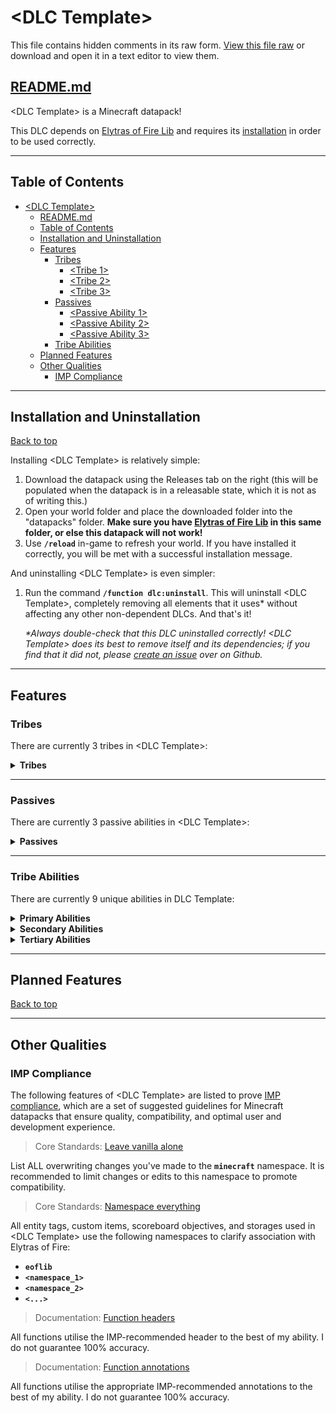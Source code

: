 # \<DLC Template>

This file contains hidden comments in its raw form. [View this file raw](https://raw.githubusercontent.com/iHeronGH/Elytras-of-Fire/main/readme.md) or download and open it in a text editor to view them.

## [README.md](#readmemd)

[//]: # (This is where you can describe your datapack. Explain that it depends on the Elytras of Fire library in order to work, along with a small summary on the datapack.)

\<DLC Template> is a Minecraft datapack!

This DLC depends on [Elytras of Fire Lib](https://github.com/iHeronGH/Elytras-of-Fire-Lib) and requires its [installation](#installation-and-uninstallation) in order to be used correctly.

---

## Table of Contents

- [\<DLC Template\>](#dlc-template)
  - [README.md](#readmemd)
  - [Table of Contents](#table-of-contents)
  - [Installation and Uninstallation](#installation-and-uninstallation)
  - [Features](#features)
    - [Tribes](#tribes)
      - [\<Tribe 1\>](#tribe-1)
      - [\<Tribe 2\>](#tribe-2)
      - [\<Tribe 3\>](#tribe-3)
    - [Passives](#passives)
      - [\<Passive Ability 1\>](#passive-ability-1)
      - [\<Passive Ability 2\>](#passive-ability-2)
      - [\<Passive Ability 3\>](#passive-ability-3)
    - [Tribe Abilities](#tribe-abilities)
  - [Planned Features](#planned-features)
  - [Other Qualities](#other-qualities)
    - [IMP Compliance](#imp-compliance)

---

## Installation and Uninstallation

[Back to top](#)

[//]: # (Under the Installation section, explain how to best or most easily download and install your datapack. Typically this will be by downloading the repository as a .zip, or can be via the Releases tab on the right of the main repository page.)

Installing \<DLC Template> is relatively simple:

1. Download the datapack using the Releases tab on the right (this will be populated when the datapack is in a releasable state, which it is not as of writing this.)
2. Open your world folder and place the downloaded folder into the "datapacks" folder. **Make sure you have [Elytras of Fire Lib](https://github.com/iHeronGH/Elytras-of-Fire-Lib) in this same folder, or else this datapack will not work!**
3. Use **`/reload`** in-game to refresh your world. If you have installed it correctly, you will be met with a successful installation message.

[//]: # (DEVELOPERS!!! This is very important! ALWAYS, ALWAYS, ALWAYS ensure that your DLC uninstalls COMPLETELY AND ENTIRELY. Leaving remnants of your datapack is 1. unprofessional, 2. messy, and 3. confusing for everyone involved. It makes updating your datapack for you and your users extremely hasslesome as it's nigh unpredictable to recognise and clean after an update is pushed, so ALWAYS ENSURE YOUR UNINSTALL METHODS FUNCTIONS CORRECTLY!)

And uninstalling \<DLC Template> is even simpler:

1. Run the command **`/function dlc:uninstall`**. This will uninstall \<DLC Template>, completely removing all elements that it uses\* without affecting any other non-dependent DLCs. And that's it!

    *\*Always double-check that this DLC uninstalled correctly! \<DLC Template> does its best to remove itself and its dependencies; if you find that it did not, please [create an issue](https://github.com/<username>/<repository>/issues) over on Github.*

---

## Features

[//]: # (The Features page will describe the... well, different features in your datapack. By default the included feature sub-headings are Tribes and Abilities, but others can be included or left out as you see fit.)

### Tribes

[//]: # (Here you will detail the tribes that are included in your datapack. It is recommended to list their passive AND active attributes, but any other information you feel can be included is excellent as well.)

There are currently 3 tribes in \<DLC Template>:

<details>

**<summary>Tribes</summary>**

#### <Tribe 1>

Passive Abilities: [<Passive Ability 1>](#passive-ability-1)<br>
Primary Ability: [<Primary Ability 1>](#tribe-abilities)<br>
Secondary Ability: [<Secondary Ability 1>](#tribe-abilities)<br>
Tertiary Ability: [<Tertiary Ability 1>](#tribe-abilities)

Innate Attributes:

- Effect 1
- Effect 2
- Effect 3

#### <Tribe 2>

Passive Abilities: [<Passive Ability 2>](#passive-ability-2)<br>
Primary Ability: [<Primary Ability 2>](#tribe-abilities)<br>
Secondary Ability: [<Secondary Ability 2>](#tribe-abilities)<br>
Tertiary Ability: [<Tertiary Ability 2>](#tribe-abilities)

Innate Attributes:

- Effect 1
- Effect 2
- Effect 3

#### <Tribe 3>

Passive Abilities: [<Passive Ability 3>](#passive-ability-3)<br>
Primary Ability: [<Primary Ability 3>](#tribe-abilities)<br>
Secondary Ability: [<Secondary Ability 3>](#tribe-abilities)<br>
Tertiary Ability: [<Tertiary Ability 3>](#tribe-abilities)

Innate Attributes:

- Effect 1
- Effect 2
- Effect 3

</details>

---

### Passives

There are currently 3 passive abilities in \<DLC Template>:

<details>

**<summary> Passives </summary>**

[Back to top](#)

#### <Passive Ability 1>

<Passive Ability 1> is a [<Tribe 1>](#tribe-1) passive ability.

| Level | Activation | Effect | Charge Duration | Cooldown |
| :---: | :--------: | :----: | :-------------: | :------: |
|   1   |    ---     |  ---   |       ---       |   ---    |
|   2   |    ---     |  ---   |       ---       |   ---    |
|   3   |    ---     |  ---   |       ---       |   ---    |

#### <Passive Ability 2>

<Passive Ability 2> is a [<Tribe 2>](#tribe-2) passive ability.

| Level | Activation | Effect | Charge Duration | Cooldown |
| :---: | :--------: | :----: | :-------------: | :------: |
|   1   |    ---     |  ---   |       ---       |   ---    |
|   2   |    ---     |  ---   |       ---       |   ---    |
|   3   |    ---     |  ---   |       ---       |   ---    |

#### <Passive Ability 3>

<Passive Ability 3> is a [<Tribe 3>](#tribe-3) passive ability.

| Level | Activation | Effect | Charge Duration | Cooldown |
| :---: | :--------: | :----: | :-------------: | :------: |
|   1   |    ---     |  ---   |       ---       |   ---    |
|   2   |    ---     |  ---   |       ---       |   ---    |
|   3   |    ---     |  ---   |       ---       |   ---    |

</details>

---

### Tribe Abilities

[//]: # (This section is for describing the details of your datapack's abilities. It is recommended to list how many there are along with their effects and other information about them.)

There are currently 9 unique abilities in DLC Template:

<details>

**<summary> Primary Abilities </summary>**

[Back to top](#)

|       Ability       |        Tribes         | Cooldown | Activation | Self Effects | Enemy Effects |
| :-----------------: | :-------------------: | :------: | :--------: | :----------: | :-----------: |
| <Primary Ability 1> | [<Tribe 1>](#tribe-1) |   ---    |    ---     |     ---      |      ---      |
| <Primary Ability 2> | [<Tribe 2>](#tribe-2) |   ---    |    ---     |     ---      |      ---      |
| <Primary Ability 3> | [<Tribe 3>](#tribe-3) |   ---    |    ---     |     ---      |      ---      |

</details>

<details>

**<summary> Secondary Abilities </summary>**

[Back to top](#)

|        Ability        |        Tribes         | Cooldown | Activation | Self Effects | Enemy Effects |
| :-------------------: | :-------------------: | :------: | :--------: | :----------: | :-----------: |
| <Secondary Ability 1> | [<Tribe 1>](#tribe-1) |   ---    |    ---     |     ---      |      ---      |
| <Secondary Ability 2> | [<Tribe 2>](#tribe-2) |   ---    |    ---     |     ---      |      ---      |
| <Secondary Ability 3> | [<Tribe 3>](#tribe-3) |   ---    |    ---     |     ---      |      ---      |

</details>

<details>

**<summary> Tertiary Abilities </summary>**

[Back to top](#)

|       Ability        |        Tribes         | Cooldown | Activation | Self Effects | Enemy Effects |
| :------------------: | :-------------------: | :------: | :--------: | :----------: | :-----------: |
| <Tertiary Ability 1> | [<Tribe 1>](#tribe-1) |   ---    |    ---     |     ---      |      ---      |
| <Tertiary Ability 2> | [<Tribe 2>](#tribe-2) |   ---    |    ---     |     ---      |      ---      |
| <Tertiary Ability 3> | [<Tribe 3>](#tribe-3) |   ---    |    ---     |     ---      |      ---      |

</details>

---

## Planned Features

[Back to top](#)

---

## Other Qualities

[//]: # (Here, you are welcome to describe other factors of your datapack to as little or as great of detail you like. By default, the "IMP Compliance" section is included as IMP is generally a good set of guidelines to follow when it comes to datapack creation. You can find out more about IMP here: https://github.com/Arcensoth/imp-spec)

### IMP Compliance

The following features of \<DLC Template> are listed to prove [IMP compliance](https://github.com/Arcensoth/imp-spec), which are a set of suggested guidelines for Minecraft datapacks that ensure quality, compatibility, and optimal user and development experience.

> Core Standards: [Leave vanilla alone](https://github.com/Arcensoth/imp-spec/blob/master/docs/imp_core.md#1-leave-vanilla-alone)

List ALL overwriting changes you've made to the **`minecraft`** namespace. It is recommended to limit changes or edits to this namespace to promote compatibility.

> Core Standards: [Namespace everything](https://github.com/Arcensoth/imp-spec/blob/master/docs/imp_core.md#2-namespace-everything)

All entity tags, custom items, scoreboard objectives, and storages used in \<DLC Template> use the following namespaces to clarify association with Elytras of Fire:

- **`eoflib`**
- **`<namespace_1>`**
- **`<namespace_2>`**
- **`<...>`**

> Documentation: [Function headers](https://github.com/Arcensoth/imp-spec/blob/master/docs/imp_doc.md#function-headers)

All functions utilise the IMP-recommended header to the best of my ability. I do not guarantee 100% accuracy.

> Documentation: [Function annotations](https://github.com/Arcensoth/imp-spec/blob/master/docs/imp_doc.md#function-annotations)

All functions utilise the appropriate IMP-recommended annotations to the best of my ability. I do not guarantee 100% accuracy.
